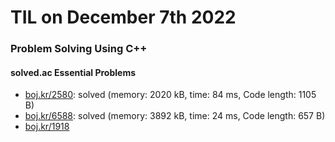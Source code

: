 # **TIL on December 7th 2022**
### Problem Solving Using C++
#### solved.ac Essential Problems
- [boj.kr/2580](../../../Problem%20Solving/boj/solvedac/2580-12-07-2022.cpp): solved (memory: 2020 kB, time: 84 ms, Code length: 1105 B)
- [boj.kr/6588](../../../Problem%20Solving/boj/solvedac/6588-12-07-2022.cpp): solved (memory: 3892 kB, time: 24 ms, Code length: 657 B)
- [boj.kr/1918](../../../Problem%20Solving/boj/solvedac/1918-11-30-2022.cpp)